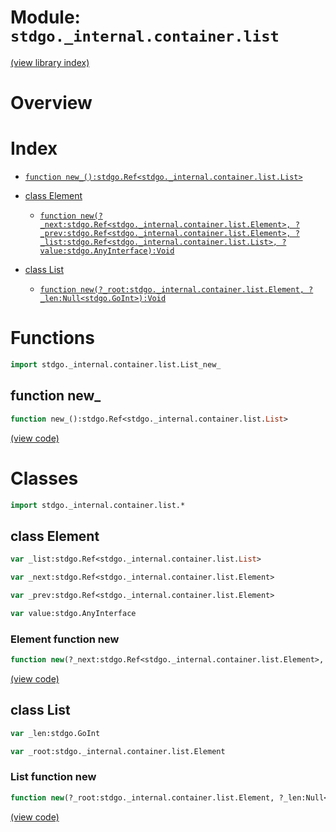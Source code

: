 # Module: `stdgo._internal.container.list`

[(view library index)](../../../stdgo.md)


# Overview


# Index


- [`function new_():stdgo.Ref<stdgo._internal.container.list.List>`](<#function-new_>)

- [class Element](<#class-element>)

  - [`function new(?_next:stdgo.Ref<stdgo._internal.container.list.Element>, ?_prev:stdgo.Ref<stdgo._internal.container.list.Element>, ?_list:stdgo.Ref<stdgo._internal.container.list.List>, ?value:stdgo.AnyInterface):Void`](<#element-function-new>)

- [class List](<#class-list>)

  - [`function new(?_root:stdgo._internal.container.list.Element, ?_len:Null<stdgo.GoInt>):Void`](<#list-function-new>)

# Functions


```haxe
import stdgo._internal.container.list.List_new_
```


## function new\_


```haxe
function new_():stdgo.Ref<stdgo._internal.container.list.List>
```


[\(view code\)](<./List_new_.hx#L2>)


# Classes


```haxe
import stdgo._internal.container.list.*
```


## class Element


```haxe
var _list:stdgo.Ref<stdgo._internal.container.list.List>
```


```haxe
var _next:stdgo.Ref<stdgo._internal.container.list.Element>
```


```haxe
var _prev:stdgo.Ref<stdgo._internal.container.list.Element>
```


```haxe
var value:stdgo.AnyInterface
```


### Element function new


```haxe
function new(?_next:stdgo.Ref<stdgo._internal.container.list.Element>, ?_prev:stdgo.Ref<stdgo._internal.container.list.Element>, ?_list:stdgo.Ref<stdgo._internal.container.list.List>, ?value:stdgo.AnyInterface):Void
```


[\(view code\)](<./List_Element.hx#L7>)


## class List


```haxe
var _len:stdgo.GoInt
```


```haxe
var _root:stdgo._internal.container.list.Element
```


### List function new


```haxe
function new(?_root:stdgo._internal.container.list.Element, ?_len:Null<stdgo.GoInt>):Void
```


[\(view code\)](<./List_List.hx#L5>)


